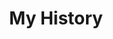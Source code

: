 ---
title: My History
stack: React.js, Ruby on Rails, HTML, CSS
slug: my-history
github: {
  frontend: "https://github.com/aakashmsoni/my_history_frontend",
  backend: "https://github.com/aakashmsoni/my_history_api"
}
---